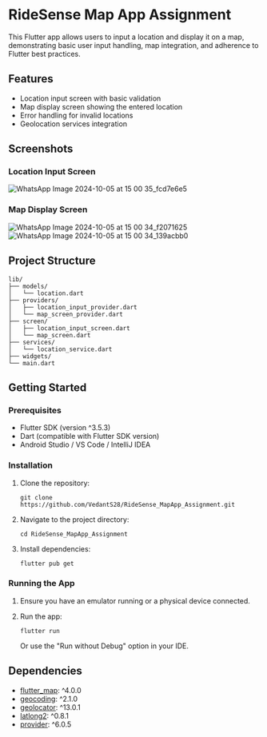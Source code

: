 # RideSense Map App Assignment

This Flutter app allows users to input a location and display it on a map, demonstrating basic user input handling, map integration, and adherence to Flutter best practices.

## Features

- Location input screen with basic validation
- Map display screen showing the entered location
- Error handling for invalid locations
- Geolocation services integration

## Screenshots

### Location Input Screen

![WhatsApp Image 2024-10-05 at 15 00 35_fcd7e6e5](https://github.com/user-attachments/assets/9ba669e8-05a1-4289-a8d1-4beda99891e3)

### Map Display Screen

![WhatsApp Image 2024-10-05 at 15 00 34_f2071625](https://github.com/user-attachments/assets/a5c71e44-9389-4147-9aa2-1cb4d3388547)
![WhatsApp Image 2024-10-05 at 15 00 34_139acbb0](https://github.com/user-attachments/assets/a8c50d7e-8cab-43b9-a62d-12cbacea8de4)



## Project Structure

```
lib/
├── models/
│   └── location.dart
├── providers/
│   ├── location_input_provider.dart
│   └── map_screen_provider.dart
├── screen/
│   ├── location_input_screen.dart
│   └── map_screen.dart
├── services/
│   └── location_service.dart
├── widgets/
└── main.dart
```

## Getting Started

### Prerequisites

- Flutter SDK (version ^3.5.3)
- Dart (compatible with Flutter SDK version)
- Android Studio / VS Code / IntelliJ IDEA

### Installation

1. Clone the repository:
   ```
   git clone https://github.com/VedantS28/RideSense_MapApp_Assignment.git
   ```

2. Navigate to the project directory:
   ```
   cd RideSense_MapApp_Assignment
   ```

3. Install dependencies:
   ```
   flutter pub get
   ```

### Running the App

1. Ensure you have an emulator running or a physical device connected.

2. Run the app:
   ```
   flutter run
   ```

   Or use the "Run without Debug" option in your IDE.

## Dependencies

- [flutter_map](https://pub.dev/packages/flutter_map): ^4.0.0
- [geocoding](https://pub.dev/packages/geocoding): ^2.1.0
- [geolocator](https://pub.dev/packages/geolocator): ^13.0.1
- [latlong2](https://pub.dev/packages/latlong2): ^0.8.1
- [provider](https://pub.dev/packages/provider): ^6.0.5

